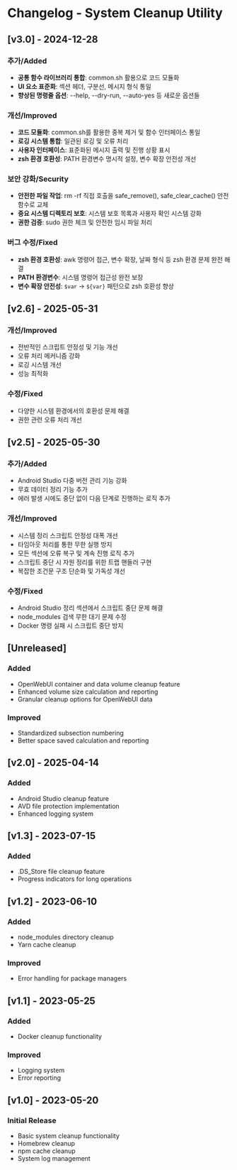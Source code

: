 # Changelog - System Cleanup Utility

## [v3.0] - 2024-12-28

### 추가/Added

- **공통 함수 라이브러리 통합**: common.sh 활용으로 코드 모듈화
- **UI 요소 표준화**: 섹션 헤더, 구분선, 메시지 형식 통일
- **향상된 명령줄 옵션**: --help, --dry-run, --auto-yes 등 새로운 옵션들

### 개선/Improved

- **코드 모듈화**: common.sh를 활용한 중복 제거 및 함수 인터페이스 통일
- **로깅 시스템 통합**: 일관된 로깅 및 오류 처리
- **사용자 인터페이스**: 표준화된 메시지 출력 및 진행 상황 표시
- **zsh 환경 호환성**: PATH 환경변수 명시적 설정, 변수 확장 안전성 개선

### 보안 강화/Security

- **안전한 파일 작업**: rm -rf 직접 호출을 safe_remove(), safe_clear_cache() 안전 함수로 교체
- **중요 시스템 디렉토리 보호**: 시스템 보호 목록과 사용자 확인 시스템 강화
- **권한 검증**: sudo 권한 체크 및 안전한 임시 파일 처리

### 버그 수정/Fixed

- **zsh 환경 호환성**: awk 명령어 접근, 변수 확장, 날짜 형식 등 zsh 환경 문제 완전 해결
- **PATH 환경변수**: 시스템 명령어 접근성 완전 보장
- **변수 확장 안전성**: `$var` → `${var}` 패턴으로 zsh 호환성 향상

## [v2.6] - 2025-05-31

### 개선/Improved

- 전반적인 스크립트 안정성 및 기능 개선
- 오류 처리 메커니즘 강화
- 로깅 시스템 개선
- 성능 최적화

### 수정/Fixed

- 다양한 시스템 환경에서의 호환성 문제 해결
- 권한 관련 오류 처리 개선

## [v2.5] - 2025-05-30

### 추가/Added

- Android Studio 다중 버전 관리 기능 강화
- 무효 데이터 정리 기능 추가
- 에러 발생 시에도 중단 없이 다음 단계로 진행하는 로직 추가

### 개선/Improved

- 시스템 정리 스크립트 안정성 대폭 개선
- 타임아웃 처리를 통한 무한 실행 방지
- 모든 섹션에 오류 복구 및 계속 진행 로직 추가
- 스크립트 중단 시 자원 정리를 위한 트랩 핸들러 구현
- 복잡한 조건문 구조 단순화 및 가독성 개선

### 수정/Fixed

- Android Studio 정리 섹션에서 스크립트 중단 문제 해결
- node_modules 검색 무한 대기 문제 수정
- Docker 명령 실패 시 스크립트 중단 방지

## [Unreleased]

### Added

- OpenWebUI container and data volume cleanup feature
- Enhanced volume size calculation and reporting
- Granular cleanup options for OpenWebUI data

### Improved

- Standardized subsection numbering
- Better space saved calculation and reporting

## [v2.0] - 2025-04-14

### Added

- Android Studio cleanup feature
- AVD file protection implementation
- Enhanced logging system

## [v1.3] - 2023-07-15

### Added

- .DS_Store file cleanup feature
- Progress indicators for long operations

## [v1.2] - 2023-06-10

### Added

- node_modules directory cleanup
- Yarn cache cleanup

### Improved

- Error handling for package managers

## [v1.1] - 2023-05-25

### Added

- Docker cleanup functionality

### Improved

- Logging system
- Error reporting

## [v1.0] - 2023-05-20

### Initial Release

- Basic system cleanup functionality
- Homebrew cleanup
- npm cache cleanup
- System log management
